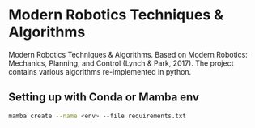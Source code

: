 # Modern Robotics Techniques & Algorithms

Modern Robotics Techniques & Algorithms. Based on Modern Robotics: Mechanics, Planning, and Control (Lynch & Park, 2017). The project contains various algorithms re-implemented in python.

## Setting up with Conda or Mamba env

```bash
mamba create --name <env> --file requirements.txt
```

